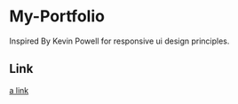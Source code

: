 # My-Portfolio

Inspired By Kevin Powell for responsive ui design principles.

## Link

[a link](https://www.youtube.com/watch?v=bn-DQCifeQQ&t=566s)

